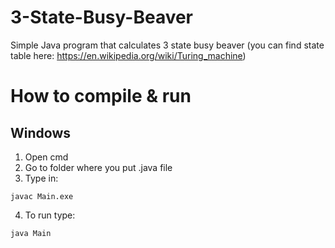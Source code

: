 # 3-State-Busy-Beaver
Simple Java program that calculates 3 state busy beaver (you can find state table here: https://en.wikipedia.org/wiki/Turing_machine)
# How to compile & run
## Windows
1. Open cmd
2. Go to folder where you put .java file
3. Type in:
```
javac Main.exe
```
4. To run type:
```
java Main
```
